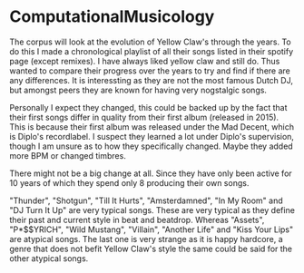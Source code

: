 # ComputationalMusicology

The corpus will look at the evolution of Yellow Claw's through the years. To do this I made a chronological playlist of all their songs listed in their spotify page (except remixes). I have always liked yellow claw and still do. Thus wanted to compare their progress over the years to try and find if there are any differences. It is interessting as they are not the most famous Dutch DJ, but amongst peers they are known for having very nogstalgic songs.

Personally I expect they changed, this could be backed up by the fact that their first songs differ in quality from their first album (released in 2015). This is because their first album was released under the Mad Decent, which is Diplo's recordlabel. I suspect they learned a lot under Diplo's supervision, though I am unsure as to how they specifically changed. Maybe they added more BPM or changed timbres.

There might not be a big change at all. Since they have only been active for 10 years of which they spend only 8 producing their own songs.

"Thunder", "Shotgun", "Till It Hurts", "Amsterdamned", "In My Room" and "DJ Turn It Up" are very typical songs. These are very typical as they define their past and current style in beat and beatdrop. Whereas "Assets", "P*$$YRICH", "Wild Mustang", "Villain", "Another Life" and "Kiss Your Lips" are atypical songs. The last one is very strange as it is happy hardcore, a genre that does not befit Yellow Claw's style the same could be said for the other atypical songs.
